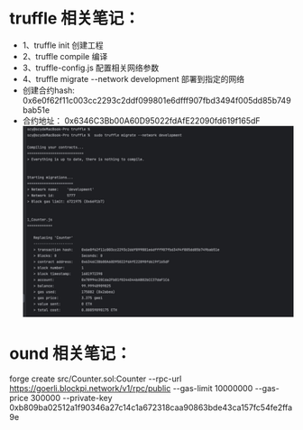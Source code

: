 # truffle 相关笔记：
- 1、truffle init 创建工程
- 2、truffle compile 编译
- 3、truffle-config.js 配置相关网络参数
- 4、truffle migrate --network development 部署到指定的网络
- 创建合约hash: 0x6e0f62f11c003cc2293c2ddf099801e6dfff907fbd3494f005dd85b749bab51e
- 合约地址： 0x6346C3Bb00A60D95022fdAfE22090fd619f165dF
![avatar](images/01.png)


# ound 相关笔记：
forge create src/Counter.sol:Counter --rpc-url https://goerli.blockpi.network/v1/rpc/public --gas-limit 10000000 --gas-price 300000 --private-key 0xb809ba02512a1f90346a27c14c1a672318caa90863bde43ca157fc54fe2ffa9e
